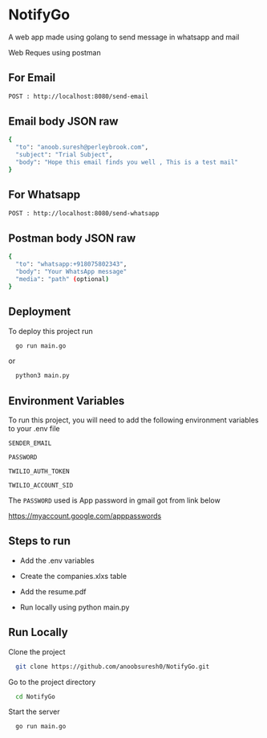 # NotifyGo
A web app made using golang to send message in whatsapp and mail


Web Reques using postman


## For Email

```bash
POST : http://localhost:8080/send-email
```

## Email body JSON raw
```bash
{
  "to": "anoob.suresh@perleybrook.com",
  "subject": "Trial Subject",
  "body": "Hope this email finds you well , This is a test mail"
}
```


## For Whatsapp
```bash
POST : http://localhost:8080/send-whatsapp
```

## Postman body JSON raw
```bash
{
  "to": "whatsapp:+918075802343", 
  "body": "Your WhatsApp message"
  "media": "path" (optional)
}

```
## Deployment

To deploy this project run

```bash
  go run main.go
```
or 
```bash
  python3 main.py
```


## Environment Variables

To run this project, you will need to add the following environment variables to your .env file

`SENDER_EMAIL`

`PASSWORD`

`TWILIO_AUTH_TOKEN `

`TWILIO_ACCOUNT_SID`

The `PASSWORD` used is App password in gmail got from link below 

https://myaccount.google.com/apppasswords
## Steps to run 

- Add the .env variables

- Create the companies.xlxs table
- Add the resume.pdf
- Run locally using python main.py
## Run Locally

Clone the project

```bash
  git clone https://github.com/anoobsuresh0/NotifyGo.git
```

Go to the project directory

```bash
  cd NotifyGo
```

Start the server

```bash
  go run main.go
```

